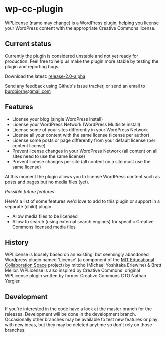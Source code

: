 wp-cc-plugin
============

WPLicense (name may change) is a WordPress plugin, helping you license your WordPress content with the appropriate Creative Commons license. 

## Current status
Currently the plugin is considered unstable and not yet ready for production. 
Feel free to help us make the plugin more stable by testing the plugin and reporting bugs.

Download the latest:
[release-2.0-alpha](https://github.com/tarmot/wp-cc-plugin/releases/tag/release-2.0-alpha)

Send any feedback using Github's issue tracker, or send an email to burobjorn@gmail.com

## Features 
- License your blog (single WordPress install)
- License your WordPress Network (WordPress Multisite install)
- License some of your sites differently in your WordPress Network
- License all your content with the same license (license per author)
- License some posts or page differently from your default license (per content license) 
- Prevent license changes in your WordPress Network (all content on all sites need to use the same license)
- Prevent license changes per site (all content on a site must use the same license) 

At this moment the plugin allows you to license WordPress content such as posts and pages but no media files (yet).

*Possible future features*

Here's a list of some features we'd love to add to this plugin or support in a separate (child) plugin. 

- Allow media files to be licensed 
- Allow to search (using external search engines) for specific Creative Commons licensed media files 

## History 
WPLicense is loosely based on an existing, but seemingly abandoned Wordpress plugin named 'License' (a component of the [MIT Educational Collaboration Space](http://ecs.mit.edu) project) 
by mitcho (Michael Yoshitaka Erlewine) & Brett Mellor. WPLicense is also inspired by Creative Commons' original WPLicense plugin written by former Creative Commons CTO Nathan Yergler.    


## Development
If you're interested in the code have a look at the master branch for the releases. Development will be done in the development branch. 
Occasionally other branches may be available to test new features or play with new ideas, but they may be deleted anytime so don't rely on those branches.  
